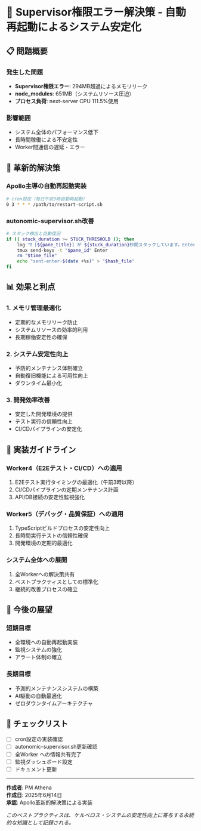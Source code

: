 # 🔧 Supervisor権限エラー解決策 - 自動再起動によるシステム安定化

## 📋 問題概要

### 発生した問題
- **Supervisor権限エラー**: 294MB超過によるメモリリーク
- **node_modules**: 651MB（システムリソース圧迫）
- **プロセス負荷**: next-server CPU 111.5%使用

### 影響範囲
- システム全体のパフォーマンス低下
- 長時間稼働による不安定性
- Worker間通信の遅延・エラー

## 🚀 革新的解決策

### Apollo主導の自動再起動実装
```bash
# cron設定（毎日午前3時自動再起動）
0 3 * * * /path/to/restart-script.sh
```

### autonomic-supervisor.sh改善
```bash
# スタック検出と自動復旧
if (( stuck_duration >= STUCK_THRESHOLD )); then
    log "❗ [${pane_title}] が ${stuck_duration}秒間スタックしています。Enterキーを送信します..."
    tmux send-keys -t "$pane_id" Enter
    rm "$time_file"
    echo "sent-enter-$(date +%s)" > "$hash_file"
fi
```

## 📊 効果と利点

### 1. メモリ管理最適化
- 定期的なメモリリーク防止
- システムリソースの効率的利用
- 長期稼働安定性の確保

### 2. システム安定性向上
- 予防的メンテナンス体制確立
- 自動復旧機能による可用性向上
- ダウンタイム最小化

### 3. 開発効率改善
- 安定した開発環境の提供
- テスト実行の信頼性向上
- CI/CDパイプラインの安定化

## 🔄 実装ガイドライン

### Worker4（E2Eテスト・CI/CD）への適用
1. E2Eテスト実行タイミングの最適化（午前3時以降）
2. CI/CDパイプラインの定期メンテナンス計画
3. API/DB接続の安定性監視強化

### Worker5（デバッグ・品質保証）への適用
1. TypeScriptビルドプロセスの安定性向上
2. 長時間実行テストの信頼性確保
3. 開発環境の定期的最適化

### システム全体への展開
1. 全Workerへの解決策共有
2. ベストプラクティスとしての標準化
3. 継続的改善プロセスの確立

## 🎯 今後の展望

### 短期目標
- 全環境への自動再起動実装
- 監視システムの強化
- アラート体制の確立

### 長期目標
- 予測的メンテナンスシステムの構築
- AI駆動の自動最適化
- ゼロダウンタイムアーキテクチャ

## 📝 チェックリスト

- [ ] cron設定の実装確認
- [ ] autonomic-supervisor.sh更新確認
- [ ] 全Worker への情報共有完了
- [ ] 監視ダッシュボード設定
- [ ] ドキュメント更新

---

**作成者**: PM Athena  
**作成日**: 2025年6月14日  
**承認**: Apollo革新的解決策による実装

*このベストプラクティスは、ケルベロス・システムの安定性向上に寄与する永続的な知識として記録される。*